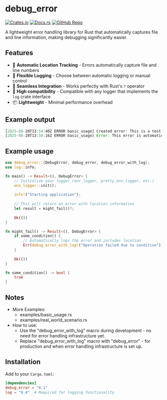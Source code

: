 # debug_error

[![Crates.io](https://img.shields.io/crates/v/debug_error.svg)](https://crates.io/crates/debug_error)
[![Docs.rs](https://docs.rs/debug_error/badge.svg)](https://docs.rs/debug_error)
[![GitHub Repo](https://img.shields.io/badge/github-repository-blue?logo=github)](https://github.com/OHUVERSE/Rust-Debug-Error)

A lightweight error handling library for Rust that automatically captures file and line information, making debugging significantly easier.

## Features

- 📍 **Automatic Location Tracking** - Errors automatically capture file and line numbers
- 📝 **Flexible Logging** - Choose between automatic logging or manual control
- 🔧 **Seamless Integration** - Works perfectly with Rust's `?` operator
- 🚀 **High compatibility** - Compatible with any logger that implements the `log` crate interface
- 📦 **Lightweight** - Minimal performance overhead

## Example output
```rust
[2025-08-28T13:54:40Z ERROR basic_usage] Created error: This is a test error without automatic logging at examples\basic_usage.rs:37:15
[2025-08-28T13:58:16Z ERROR basic_usage] Error: This error is automatically logged at examples\basic_usage.rs:48:5
```

## Example usage
```rust
use debug_error::{DebugError, debug_error, debug_error_with_log};
use log::info;

fn main() -> Result<(), DebugError> {
    // Initialize your logger (env_logger, pretty_env_logger, etc.)
    env_logger::init();
    
    info!("Starting application");
    
    // This will return an error with location information
    let result = might_fail()?;
    
    Ok(())
}

fn might_fail() -> Result<(), DebugError> {
    if some_condition() {
        // Automatically logs the error and includes location
        Err(debug_error_with_log!("Operation failed due to condition"))?
    }
    
    Ok(())
}

fn some_condition() -> bool {
    true
}
```

## Notes

-  More Examples:
   -  examples/basic_usage.rs
   -  examples/real_world_scenario.rs
-  How to use:
   -  Use the "debug_error_with_log" macro during development - no need for error handling infrastructure yet.
   -  Replace "debug_error_with_log" macro with "debug_error" - for production and when error handling infrastructure is set up.

## Installation

Add to your `Cargo.toml`:

```toml
[dependencies]
debug_error = "0.1"
log = "0.4"  # Required for logging functionality
```